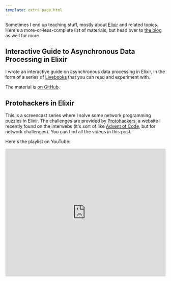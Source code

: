 ```yaml
---
template: extra_page.html
---
```


Sometimes I end up teaching stuff, mostly about [Elixir] and related topics.
Here's a more-or-less-complete list of materials, but head over to [the
blog](/blog) as well for more.

## Interactive Guide to Asynchronous Data Processing in Elixir

I wrote an interactive guide on asynchronous data processing in Elixir, in the
form of a series of [Livebooks][livebook] that you can read and experiment with.

The material is [on GitHub][guide-async-processing-repo].

## Protohackers in Elixir

This is a screencast series where I solve some network programming puzzles in
Elixir. The challenges are provided by [Protohackers], a website I recently
found on the interwebs (it's sort of like [Advent of Code][advent-of-code-post],
but for network challenges). You can find all the videos in this post.

Here's the playlist on YouTube:

<iframe width="100%" height="400px" src="https://www.youtube.com/embed/videoseries?list=PLd7I3U4fDsULTLqbRAkWzA002-IzMe8fl" title="YouTube video player" frameborder="0" allow="accelerometer; autoplay; clipboard-write; encrypted-media; gyroscope; picture-in-picture; web-share" allowfullscreen></iframe>

[Elixir]: https://elixir-lang.org
[livebook]: https://livebook.dev
[guide-async-processing-repo]: https://github.com/whatyouhide/guide_async_processing_in_elixir
[advent-of-code-post]: https://andrealeopardi.com/posts/advent-of-code-2022/
[Protohackers]: https://protohackers.com
